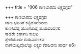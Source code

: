 +++
title = "006 ಕಾಣಬಾರದು ಲಕ್ಷ್ಯವಗ್ಗದ"

+++
ಕಾಣಬಾರದು ಲಕ್ಷ್ಯವಗ್ಗದ  
ಜಾಣ ಭಟರಿಗೆ ಕಟ್ಟಿದೊರೆಯಿದು  
ಕಾಣಿಸಿದರೈ ಹೂಣಿಸಿದಿರೈ ಹೂಡಿದಂಬಿನಲಿ   
ಕಾಣಿರೇ ಕರ್ಣಾದಿ ಸುಭಟ  
ಶ್ರೇಣಿಯೆಂಬೀ ಗುರುವಿನಣಕವ  
ನಾಣೆಯಿಟ್ಟವೊಲೆಚ್ಚು ಲಕ್ಷ್ಯವ ಕೆಡಹಿದನು ಪಾರ್ಥ     ॥6॥